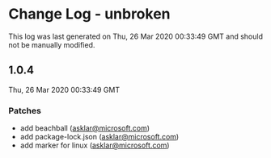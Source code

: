 # Change Log - unbroken

This log was last generated on Thu, 26 Mar 2020 00:33:49 GMT and should not be manually modified.

## 1.0.4
Thu, 26 Mar 2020 00:33:49 GMT

### Patches

- add beachball (asklar@microsoft.com)
- add package-lock.json (asklar@microsoft.com)
- add marker for linux (asklar@microsoft.com)